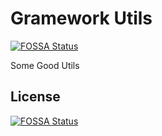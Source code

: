# Gramework Utils
[![FOSSA Status](https://app.fossa.io/api/projects/git%2Bgithub.com%2Fgramework%2Futils.svg?type=shield)](https://app.fossa.io/projects/git%2Bgithub.com%2Fgramework%2Futils?ref=badge_shield)

Some Good Utils


## License
[![FOSSA Status](https://app.fossa.io/api/projects/git%2Bgithub.com%2Fgramework%2Futils.svg?type=large)](https://app.fossa.io/projects/git%2Bgithub.com%2Fgramework%2Futils?ref=badge_large)
